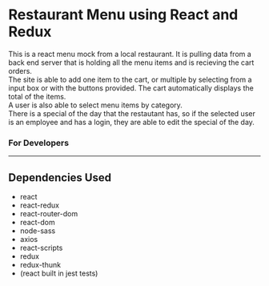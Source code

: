 # Restaurant Menu using React and Redux

This is a react menu mock from a local restaurant. It is pulling data from a back end server that is holding all the menu items and is recieving the cart orders.  
The site is able to add one item to the cart, or multiple by selecting from a input box or with the buttons provided. The cart automatically displays the total of the items.  
A user is also able to select menu items by category.  
There is a special of the day that the restautant has, so if the selected user is an employee and has a login, they are able to edit the special of the day.

### For Developers

---

## Dependencies Used

-   react
-   react-redux
-   react-router-dom
-   react-dom
-   node-sass
-   axios
-   react-scripts
-   redux
-   redux-thunk
-   (react built in jest tests)
